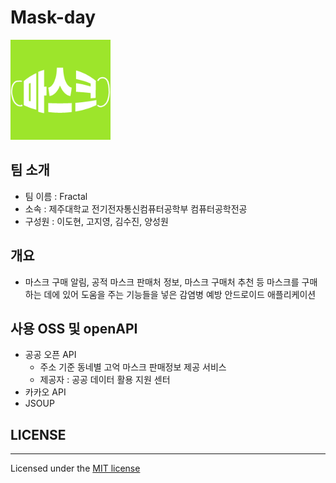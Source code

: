 # Mask-day

<img src="https://github.com/FractalOSS2020/Mask-day/blob/master/logo.png?raw=true" alt="logo" style="zoom: 20%;" />

## 팀 소개

- 팀 이름 : Fractal
- 소속 : 제주대학교 전기전자통신컴퓨터공학부 컴퓨터공학전공 
- 구성원 : 이도현, 고지영, 김수진, 양성원

## 개요

- 마스크 구매 알림, 공적 마스크 판매처 정보, 마스크 구매처 추천 등 마스크를 구매하는 데에 있어 도움을 주는 기능들을 넣은 감염병 예방 안드로이드 애플리케이션

## 사용 OSS 및 openAPI

- 공공 오픈 API
  - 주소 기준 동네별 고억 마스크 판매정보 제공 서비스
  - 제공자 : 공공 데이터 활용 지원 센터
- 카카오 API
- JSOUP


## LICENSE
----
Licensed under the [MIT license](LICENSE.md)
